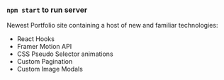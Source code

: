 ### `npm start` to run server


Newest Portfolio site containing a host of new and familiar technologies:

* React Hooks
* Framer Motion API
* CSS Pseudo Selector animations
* Custom Pagination
* Custom Image Modals
